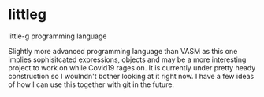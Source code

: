 # littleg
little-g programming language

Slightly more advanced programming language than VASM as this one implies sophisitcated expressions, objects and may be a more interesting project to work on while Covid19 rages on. It is currently under pretty heady construction so I woulndn't bother looking at it right now. I have a few ideas of how I can use this together with git in the future.

